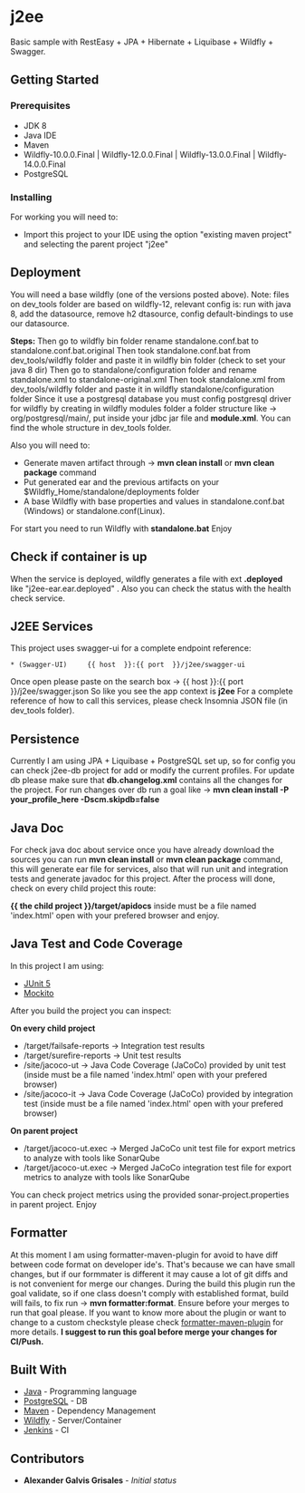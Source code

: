 # j2ee

Basic sample with RestEasy + JPA + Hibernate + Liquibase + Wildfly + Swagger.

## Getting Started


### Prerequisites

* JDK 8
* Java IDE
* Maven
* Wildfly-10.0.0.Final | Wildfly-12.0.0.Final | Wildfly-13.0.0.Final | Wildfly-14.0.0.Final
* PostgreSQL

### Installing

For working you will need to:

* Import this project to your IDE using the option "existing maven project" and selecting the parent project "j2ee"

## Deployment

You will need a base wildfly (one of the versions posted above).
Note: files on dev_tools folder are based on wildfly-12, relevant config is:
run with java 8, add the datasource, remove h2 dtasource, config default-bindings to use our datasource. 

**Steps:**
Then go to wildfly bin folder rename standalone.conf.bat to standalone.conf.bat.original
Then took standalone.conf.bat from dev_tools/wildfly folder and paste it in wildfly bin folder (check to set your java 8 dir)
Then go to standalone/configuration folder and rename standalone.xml to standalone-original.xml
Then took standalone.xml from dev_tools/wildfly folder and paste it in wildfly standalone/configuration folder
Since it use a postgresql database you must config postgresql driver for wildfly by creating in wildfly modules folder
a folder structure like -> org/postgresql/main/, put inside your jdbc jar file and **module.xml**. 
You can find the whole structure in dev_tools folder.

Also you will need to:

* Generate maven artifact through -> **mvn clean install** or **mvn clean package** command
* Put generated ear and the previous artifacts on your $Wildfly_Home/standalone/deployments folder
* A base Wildfly with base properties and values in standalone.conf.bat (Windows) or standalone.conf(Linux).

For start you need to run Wildfly with **standalone.bat**
Enjoy

## Check if container is up

When the service is deployed, wildfly generates a file with ext **.deployed** like "j2ee-ear.ear.deployed" . 
Also you can check the status with the health check service.

## J2EE Services

This project uses swagger-ui for a complete endpoint reference:

```
* (Swagger-UI)     {{ host  }}:{{ port  }}/j2ee/swagger-ui
```
Once open please paste on the search box ->  {{ host  }}:{{ port  }}/j2ee/swagger.json
So like you see the app context is **j2ee**
For a complete reference of how to call this services, please check Insomnia JSON file (in dev_tools folder).

## Persistence

Currently I am using JPA +  Liquibase + PostgreSQL set up, so for config you can check j2ee-db project for add or modify the current profiles. For update db please make sure that **db.changelog.xml** contains all the changes for the project. For run changes over db run a goal like -> **mvn clean install -P your_profile_here -Dscm.skipdb=false**

## Java Doc

For check java doc about service once you have already download the sources you can run **mvn clean install** or **mvn clean package** command, this will generate ear file for  services, also that will run unit and integration tests and generate javadoc for this project. After the process will done, check on every child project this route:

**{{ the child project }}/target/apidocs** inside must be a file named 'index.html' open with your prefered browser and enjoy.

## Java Test and Code Coverage

In this project I am using:

* [JUnit 5](https://junit.org/junit5/)
* [Mockito](https://site.mockito.org/)

After you build the project you can inspect:

**On every child project**

- /target/failsafe-reports -> Integration test results
- /target/surefire-reports -> Unit test results
- /site/jacoco-ut          -> Java Code Coverage (JaCoCo) provided by unit test (inside must be a file named 'index.html' open with your prefered browser)
- /site/jacoco-it          -> Java Code Coverage (JaCoCo) provided by integration test (inside must be a file named 'index.html' open with your prefered browser)

**On parent project**
- /target/jacoco-ut.exec   -> Merged JaCoCo unit test file for export metrics to analyze with tools like SonarQube
- /target/jacoco-ut.exec   -> Merged JaCoCo integration test file for export metrics to analyze with tools like SonarQube

You can check project metrics using the provided sonar-project.properties in parent project. Enjoy

## Formatter

At this moment I am using formatter-maven-plugin for avoid to have diff between code format on developer ide's.
That's because we can have small changes, but if our formmater is different it may cause a lot of git diffs and is not convenient for merge our changes. 
During the build this plugin run the goal validate, so if one class
doesn't comply with established format, build will fails, to fix run -> **mvn formatter:format**.
Ensure before your merges to run that goal please. If you want to know more about the plugin or want to change to a custom checkstyle please check [formatter-maven-plugin](https://code.revelc.net/formatter-maven-plugin/) for more details. 
**I suggest to run this goal before merge your changes for CI/Push.**

## Built With

* [Java](https://www.java.com/en/download/) - Programming language
* [PostgreSQL](https://www.postgresql.org/) - DB
* [Maven](https://maven.apache.org/) - Dependency Management
* [Wildfly](http://wildfly.org/) - Server/Container
* [Jenkins](https://jenkins.io/) - CI

## Contributors

* **Alexander Galvis Grisales** - *Initial status*
